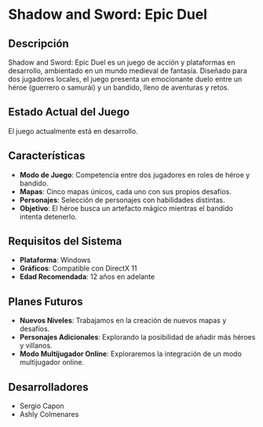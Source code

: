 # Shadow and Sword: Epic Duel

## Descripción
Shadow and Sword: Epic Duel es un juego de acción y plataformas en desarrollo, ambientado en un mundo medieval de fantasía. Diseñado para dos jugadores locales, el juego presenta un emocionante duelo entre un héroe (guerrero o samurái) y un bandido, lleno de aventuras y retos.

## Estado Actual del Juego
El juego actualmente está en desarrollo.

## Características
- **Modo de Juego**: Competencia entre dos jugadores en roles de héroe y bandido.
- **Mapas**: Cinco mapas únicos, cada uno con sus propios desafíos.
- **Personajes**: Selección de personajes con habilidades distintas.
- **Objetivo**: El héroe busca un artefacto mágico mientras el bandido intenta detenerlo.

## Requisitos del Sistema
- **Plataforma**: Windows
- **Gráficos**: Compatible con DirectX 11
- **Edad Recomendada**: 12 años en adelante

## Planes Futuros
- **Nuevos Niveles**: Trabajamos en la creación de nuevos mapas y desafíos.
- **Personajes Adicionales**: Explorando la posibilidad de añadir más héroes y villanos.
- **Modo Multijugador Online**: Exploraremos la integración de un modo multijugador online.
  
## Desarrolladores
- Sergio Capon
- Ashly Colmenares

